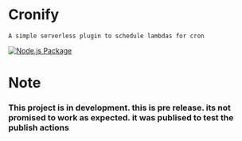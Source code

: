 # Cronify
    A simple serverless plugin to schedule lambdas for cron

[![Node.js Package](https://github.com/levi-20/cronify/actions/workflows/npm-publish.yml/badge.svg)](https://github.com/levi-20/cronify/actions/workflows/npm-publish.yml)



# Note
### This project is in development. this is pre release. its not promised to work as expected. it was publised to test the publish actions

